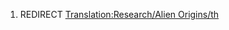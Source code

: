 1.  REDIRECT [Translation:Research/Alien
    Origins/th](Translation:Research/Alien_Origins/th "wikilink")